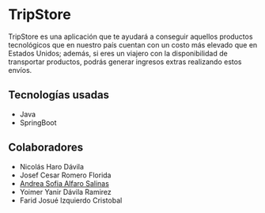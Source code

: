 # TripStore

TripStore es una aplicación que te ayudará a conseguir aquellos productos tecnológicos que en nuestro país cuentan con un costo más elevado que en Estados Unidos; además, si eres un viajero con la disponibilidad de transportar productos, podrás generar ingresos extras realizando estos envíos.

## Tecnologías usadas

- Java
- SpringBoot

## Colaboradores

- Nicolás Haro Dávila
- Josef Cesar Romero Florida
- [Andrea Sofia Alfaro Salinas](https://github.com/asofialf)
- Yoimer Yanir Dávila Ramirez
- Farid Josué Izquierdo Cristobal
